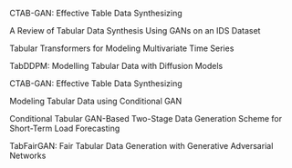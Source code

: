 CTAB-GAN: Effective Table Data Synthesizing

A Review of Tabular Data Synthesis Using GANs on an IDS Dataset

Tabular Transformers for Modeling Multivariate Time Series

TabDDPM: Modelling Tabular Data with Diffusion Models

CTAB-GAN: Effective Table Data Synthesizing

Modeling Tabular Data using Conditional GAN

Conditional Tabular GAN-Based Two-Stage Data Generation Scheme for Short-Term Load Forecasting

TabFairGAN: Fair Tabular Data Generation with Generative
Adversarial Networks